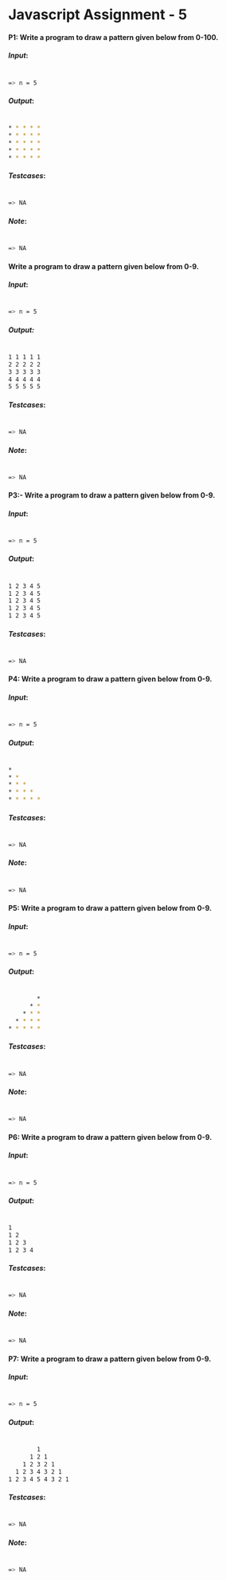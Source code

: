 # Javascript Assignment - 5
#### P1: Write a program to draw a pattern given below from 0-100.


#### _Input_:
#
```sh
=> n = 5
```
#### _Output_:
#
```sh
* * * * *
* * * * *
* * * * *
* * * * *
* * * * *
```

#### _Testcases_:
#
```sh
=> NA
```
#### _Note_:
#
```sh
=> NA
```


#### Write a program to draw a pattern given below from 0-9.
#### _Input_:
#
```sh
=> n = 5
```
#### _Output:_
#
```sh
1 1 1 1 1
2 2 2 2 2
3 3 3 3 3 
4 4 4 4 4
5 5 5 5 5

```
#### _Testcases_:
#
```sh
=> NA
```
#### _Note_:
#
```sh
=> NA
```


#### P3:- Write a program to draw a pattern given below from 0-9. 

#### _Input_:
#
```sh
=> n = 5
```
#### _Output_:
#
```sh
1 2 3 4 5
1 2 3 4 5
1 2 3 4 5
1 2 3 4 5
1 2 3 4 5
```

#### _Testcases_:
#
```sh
=> NA
```


#### P4: Write a program to draw a pattern given below from 0-9.

#### _Input_:
#
```sh
=> n = 5
```
#### _Output_:
#
```sh
*
* *
* * *
* * * *
* * * * *
```
#### _Testcases_:
#
```sh
=> NA
```
#### _Note_:
#
```sh
=> NA
```

#### P5: Write a program to draw a pattern given below from 0-9. 

#### _Input_:
#
```sh
=> n = 5
```
#### _Output_:
#
```sh
        *
      * *
    * * *
  * * * *
* * * * *
```
#### _Testcases_:
#
```sh
=> NA
```
#### _Note_:
#
```sh
=> NA
```

#### P6: Write a program to draw a pattern given below from 0-9. 

#### _Input_:
#
```sh
=> n = 5
```
#### _Output_:
#
```sh
1
1 2
1 2 3
1 2 3 4
```
#### _Testcases_:
#
```sh
=> NA
```
#### _Note_:
#
```sh
=> NA
```

#### P7: Write a program to draw a pattern given below from 0-9. 

#### _Input_:
#
```sh
=> n = 5
```
#### _Output_:
#
```sh
        1     
      1 2 1    
    1 2 3 2 1   
  1 2 3 4 3 2 1   
1 2 3 4 5 4 3 2 1 
```
#### _Testcases_:
#
```sh
=> NA
```
#### _Note_:
#
```sh
=> NA
```
